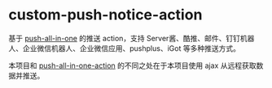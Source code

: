 # custom-push-notice-action

基于 [push-all-in-one](https://github.com/CaoMeiYouRen/push-all-in-one) 的推送 action，支持 Server酱、酷推、邮件、钉钉机器人、企业微信机器人、企业微信应用、pushplus、iGot 等多种推送方式。

本项目和 [push-all-in-one-action](https://github.com/CaoMeiYouRen/push-all-in-one-action) 的不同之处在于本项目使用 ajax 从远程获取数据并推送。